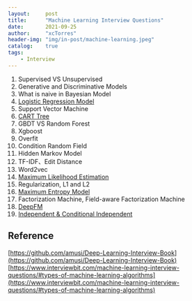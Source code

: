 ```yaml
---
layout:     post
title:      "Machine Learning Interview Questions"
date:       2021-09-25
author:     "xcTorres"
header-img: "img/in-post/machine-learning.jpeg"
catalog:    true
tags:
    - Interview
---  
```


1. Supervised VS Unsupervised   
2. Generative and Discriminative Models    
3. What is naive in Bayesian Model  
4. [Logistic Regression Model](https://zhuanlan.zhihu.com/p/74874291)  
5. Support Vector Machine
6. [CART Tree](https://towardsdatascience.com/cart-classification-and-regression-trees-for-clean-but-powerful-models-cc89e60b7a85) 
7. GBDT VS Random Forest 
8. Xgboost
9. Overfit  
10. Condition Random Field  
11. Hidden Markov Model   
12. TF-IDF、Edit Distance
13. Word2vec  
14. [Maximum Likelihood Estimation](https://towardsdatascience.com/probability-concepts-explained-maximum-likelihood-estimation-c7b4342fdbb1)  
15. Regularization, L1 and L2  
16. [Maximum Entropy Model](https://www.cnblogs.com/pinard/p/6093948.html)  
17. Factorization Machine, Field-aware Factorization Machine  
18. [DeepFM](https://arxiv.org/abs/1703.04247)  
19. [Independent & Conditional Independent](https://www.eecs.qmul.ac.uk/~norman/BBNs/Independence_and_conditional_independence.htm)




## Reference  
[https://github.com/amusi/Deep-Learning-Interview-Book](https://github.com/amusi/Deep-Learning-Interview-Book)  
[https://www.interviewbit.com/machine-learning-interview-questions/#types-of-machine-learning-algorithms](https://www.interviewbit.com/machine-learning-interview-questions/#types-of-machine-learning-algorithms)

